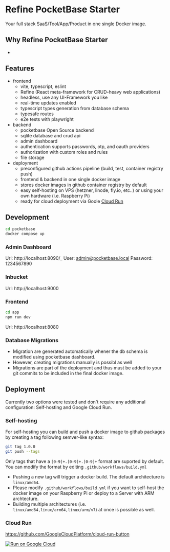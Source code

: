 # Refine PocketBase Starter

Your full stack SaaS/Tool/App/Product in one single Docker image.

## Why Refine PocketBase Starter

-

## Features

- frontend
  - vite, typescript, eslint
  - Refine (React meta-framework for CRUD-heavy web applications)
  - headless, use any UI-Framework you like
  - real-time updates enabled
  - typescript types generation from database schema
  - typesafe routes
  - e2e tests with playwright
- backend
  - pocketbase Open Source backend
  - sqlite database and crud api
  - admin dashboard
  - authentication supports passwords, otp, and oauth providers
  - authorization with custom roles and rules
  - file storage
- deployment
  - preconfigured github actions pipeline (build, test, container registry push)
  - frontend & backend in one single docker image
  - stores docker images in github container registry by default
  - easy self-hosting on VPS (hetzner, linode, fly.io, etc..) or using your own hardware (i.e. Raspberry Pi)
  - ready for cloud deployment via Goole [Cloud Run](https://cloud.google.com/run?hl=en)

## Development

```sh
cd pocketbase
docker compose up
```

### Admin Dashboard

Url: http://localhost:8090/\_
User: admin@pocketbase.local
Password: 1234567890

### Inbucket

Url: http://localhost:9000

### Frontend

```sh
cd app
npm run dev
```

Url: http://localhost:8080

### Database Migrations

- Migration are generated automatically whener the db schema is modified using pocketbase dashboard.
- However, creating migrations manually is possibl as well
- Migrations are part of the deployment and thus must be added to your git commits to be included in the final docker image.

## Deployment

Currently two options were tested and don't require any additional configuration: Self-hosting and Google Cloud Run.

### Self-hosting

For self-hosting you can build and push a docker image to github packages by creating a tag following semver-like syntax:

```sh
git tag 1.0.0
git push --tags
```

Only tags that have a `[0-9]+.[0-9]+.[0-9]+` format are suported by default. You can modify the format by editing `.github/workflows/build.yml`

- Pushing a new tag will trigger a docker build. The default architecture is `linux/amd64`.
- Please modify `.github/workflows/build.yml` if you want to self-host the docker image on your Raspberry Pi or deploy to a Server with ARM archtecture.
- Building multiple architectures (i.e. `linux/amd64,linux/arm64,linux/arm/v7`) at once is possible as well.

### Cloud Run

https://github.com/GoogleCloudPlatform/cloud-run-button

[![Run on Google Cloud](https://deploy.cloud.run/button.svg)](https://deploy.cloud.run)
